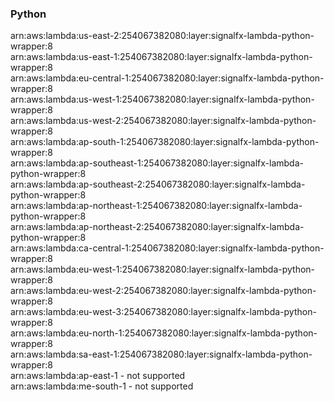 <h3>Python</h3>

arn:aws:lambda:us-east-2:254067382080:layer:signalfx-lambda-python-wrapper:8<br>
arn:aws:lambda:us-east-1:254067382080:layer:signalfx-lambda-python-wrapper:8<br>
arn:aws:lambda:eu-central-1:254067382080:layer:signalfx-lambda-python-wrapper:8<br>
arn:aws:lambda:us-west-1:254067382080:layer:signalfx-lambda-python-wrapper:8<br>
arn:aws:lambda:us-west-2:254067382080:layer:signalfx-lambda-python-wrapper:8<br>
arn:aws:lambda:ap-south-1:254067382080:layer:signalfx-lambda-python-wrapper:8<br>
arn:aws:lambda:ap-southeast-1:254067382080:layer:signalfx-lambda-python-wrapper:8<br>
arn:aws:lambda:ap-southeast-2:254067382080:layer:signalfx-lambda-python-wrapper:8<br>
arn:aws:lambda:ap-northeast-1:254067382080:layer:signalfx-lambda-python-wrapper:8<br>
arn:aws:lambda:ap-northeast-2:254067382080:layer:signalfx-lambda-python-wrapper:8<br>
arn:aws:lambda:ca-central-1:254067382080:layer:signalfx-lambda-python-wrapper:8<br>
arn:aws:lambda:eu-west-1:254067382080:layer:signalfx-lambda-python-wrapper:8<br>
arn:aws:lambda:eu-west-2:254067382080:layer:signalfx-lambda-python-wrapper:8<br>
arn:aws:lambda:eu-west-3:254067382080:layer:signalfx-lambda-python-wrapper:8<br>
arn:aws:lambda:eu-north-1:254067382080:layer:signalfx-lambda-python-wrapper:8<br>
arn:aws:lambda:sa-east-1:254067382080:layer:signalfx-lambda-python-wrapper:8<br>
arn:aws:lambda:ap-east-1 - not supported<br>
arn:aws:lambda:me-south-1 - not supported<br>

<!-- Note to maintainers: please be careful editing this file. 
